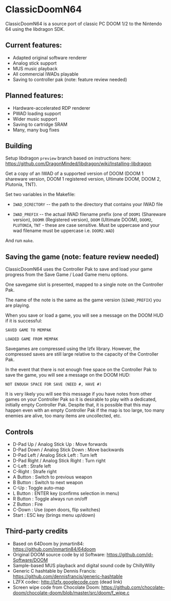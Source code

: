# ClassicDoomN64

ClassicDoomN64 is a source port of classic PC DOOM 1/2 to the Nintendo 64 using the libdragon SDK.

## Current features:

- Adapted original software renderer
- Analog stick support
- MUS music playback
- All commercial IWADs playable
- Saving to controller pak (note: feature review needed)

## Planned features:

- Hardware-accelerated RDP renderer
- PWAD loading support
- Wider music support
- Saving to cartridge SRAM
- Many, many bug fixes

## Building

Setup libdragon `preview` branch based on instructions here: https://github.com/DragonMinded/libdragon/wiki/Installing-libdragon

Get a copy of an IWAD of a supported version of DOOM (DOOM 1 shareware version, DOOM 1 registered version, Ultimate DOOM, DOOM 2, Plutonia, TNT).

Set two variables in the Makefile:

- `IWAD_DIRECTORY` -- the path to the directory that contains your IWAD file

- `IWAD_PREFIX` -- the actual IWAD filename prefix (one of `DOOM1` (Shareware version), `DOOMR` (Registered version), `DOOM` (Ultimate DOOM), `DOOM2`, `PLUTONIA`, `TNT` - these are case sensitive. Must be uppercase and your wad filename must be uppercase i.e. `DOOM2.WAD`)

And run `make`.

## Saving the game (note: feature review needed)

ClassicDoomN64 uses the Controller Pak to save and load your game progress from the Save Game / Load Game menu options.

One savegame slot is presented, mapped to a single note on the Controller Pak.

The name of the note is the same as the game version (`$IWAD_PREFIX`) you are playing.

When you save or load a game, you will see a message on the DOOM HUD if it is successful:

`SAVED GAME TO MEMPAK`

`LOADED GAME FROM MEMPAK`

Savegames are compressed using the lzfx library. However, the compressed saves are still large relative to the capacity of the Controller Pak. 

In the event that there is not enough free space on the Controller Pak to save the game, you will see a message on the DOOM HUD:

`NOT ENOUGH SPACE FOR SAVE (NEED #, HAVE #)`

It is very likely you will see this message if you have notes from other games on your Controller Pak so it is desirable to play with a dedicated, initially empty Controller Pak. Despite that, it is possible that this may happen even with an empty Controller Pak if the map is too large, too many enemies are alive, too many items are uncollected, etc.

## Controls

- D-Pad Up / Analog Stick Up : Move forwards
- D-Pad Down / Analog Stick Down : Move backwards
- D-Pad Left / Analog Stick Left : Turn left
- D-Pad Right / Analog Stick Right : Turn right
- C-Left : Strafe left
- C-Right : Strafe right
- A Button : Switch to previous weapon
- B Button : Switch to next weapon
- C-Up : Toggle auto-map
- L Button : ENTER key (confirms selection in menu)
- R Button : Toggle always run on/off
- Z Button : Fire
- C-Down : Use (open doors, flip switches)
- Start : ESC key (brings menu up/down)

## Third-party credits

- Based on 64Doom by jnmartin84: https://github.com/jnmartin84/64doom
- Original DOOM source code by id Software: https://github.com/id-Software/DOOM
- Sample-based MUS playback and digital sound code by ChillyWilly
- Generic C hashtable by Dennis Francis: https://github.com/dennisfrancis/generic-hashtable
- LZFX codec: http://lzfx.googlecode.com (dead link)
- Screen wipe code from Chocolate Doom: https://github.com/chocolate-doom/chocolate-doom/blob/master/src/doom/f_wipe.c
